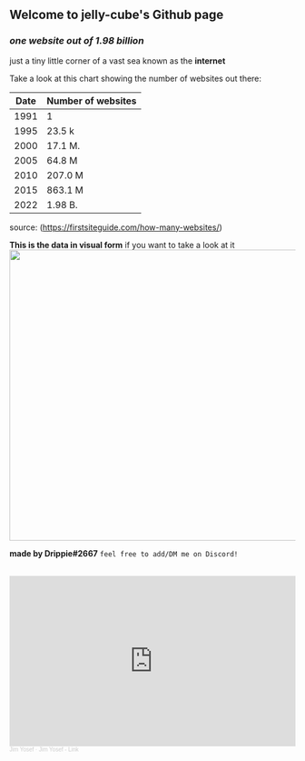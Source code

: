 ## Welcome to jelly-cube's Github page

### _one website out of 1.98 billion_
just a tiny little corner of a vast sea known as the **internet**

Take a look at this chart showing the number of websites out there:
  
| Date   | Number of websites |
| ------ | ------------------ |
| 1991   |           1        |
| 1995   |           23.5 k   |
| 2000   |           17.1 M.  |
| 2005   |           64.8 M   |
| 2010   |           207.0 M  |
| 2015   |           863.1 M  |
| 2022   |           1.98 B.  |

source: (https://firstsiteguide.com/how-many-websites/) 

**This is the data in visual form**
if you want to take a look at it <br />
<image width="512" src="https://firstsiteguide.com/wp-content/uploads/2021/02/1.98b-number-of-websites-in-world-873x1024.png" />

**made by Drippie#2667** `feel free to add/DM me on Discord!` 

<br>
<iframe width="100%" height="300" scrolling="no" frameborder="no" allow="autoplay" src="https://w.soundcloud.com/player/?url=https%3A//api.soundcloud.com/tracks/323648182&color=%23ff5500&auto_play=false&hide_related=false&show_comments=true&show_user=true&show_reposts=false&show_teaser=true&visual=true"></iframe><div style="font-size: 10px; color: #cccccc;line-break: anywhere;word-break: normal;overflow: hidden;white-space: nowrap;text-overflow: ellipsis; font-family: Interstate,Lucida Grande,Lucida Sans Unicode,Lucida Sans,Garuda,Verdana,Tahoma,sans-serif;font-weight: 100;"><a href="https://soundcloud.com/jim-yosef" title="Jim Yosef" target="_blank" style="color: #cccccc; text-decoration: none;">Jim Yosef</a> · <a href="https://soundcloud.com/jim-yosef/jim-yosef-link-1" title="Jim Yosef - Link" target="_blank" style="color: #cccccc; text-decoration: none;">Jim Yosef - Link</a></div>
</br>
